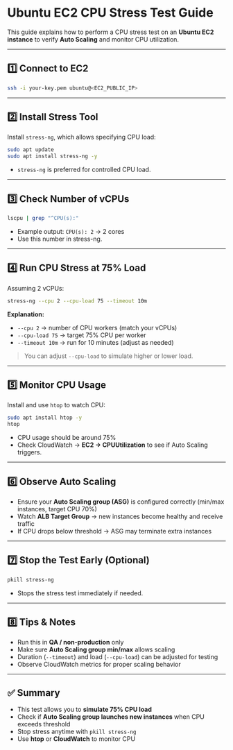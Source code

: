 # Ubuntu EC2 CPU Stress Test Guide

This guide explains how to perform a CPU stress test on an **Ubuntu EC2 instance** to verify **Auto Scaling** and monitor CPU utilization.

---

## 1️⃣ Connect to EC2

```bash
ssh -i your-key.pem ubuntu@<EC2_PUBLIC_IP>
```

---

## 2️⃣ Install Stress Tool

Install `stress-ng`, which allows specifying CPU load:

```bash
sudo apt update
sudo apt install stress-ng -y
```

* `stress-ng` is preferred for controlled CPU load.

---

## 3️⃣ Check Number of vCPUs

```bash
lscpu | grep "^CPU(s):"
```

* Example output: `CPU(s): 2` → 2 cores
* Use this number in stress-ng.

---

## 4️⃣ Run CPU Stress at 75% Load

Assuming 2 vCPUs:

```bash
stress-ng --cpu 2 --cpu-load 75 --timeout 10m
```

**Explanation:**

* `--cpu 2` → number of CPU workers (match your vCPUs)
* `--cpu-load 75` → target 75% CPU per worker
* `--timeout 10m` → run for 10 minutes (adjust as needed)

> You can adjust `--cpu-load` to simulate higher or lower load.

---

## 5️⃣ Monitor CPU Usage

Install and use `htop` to watch CPU:

```bash
sudo apt install htop -y
htop
```

* CPU usage should be around 75%
* Check CloudWatch → **EC2 → CPUUtilization** to see if Auto Scaling triggers.

---

## 6️⃣ Observe Auto Scaling

* Ensure your **Auto Scaling group (ASG)** is configured correctly (min/max instances, target CPU 70%)
* Watch **ALB Target Group** → new instances become healthy and receive traffic
* If CPU drops below threshold → ASG may terminate extra instances

---

## 7️⃣ Stop the Test Early (Optional)

```bash
pkill stress-ng
```

* Stops the stress test immediately if needed.

---

## 8️⃣ Tips & Notes

* Run this in **QA / non-production** only
* Make sure **Auto Scaling group min/max** allows scaling
* Duration (`--timeout`) and load (`--cpu-load`) can be adjusted for testing
* Observe CloudWatch metrics for proper scaling behavior

---

## ✅ Summary

* This test allows you to **simulate 75% CPU load**
* Check if **Auto Scaling group launches new instances** when CPU exceeds threshold
* Stop stress anytime with `pkill stress-ng`
* Use **htop** or **CloudWatch** to monitor CPU
